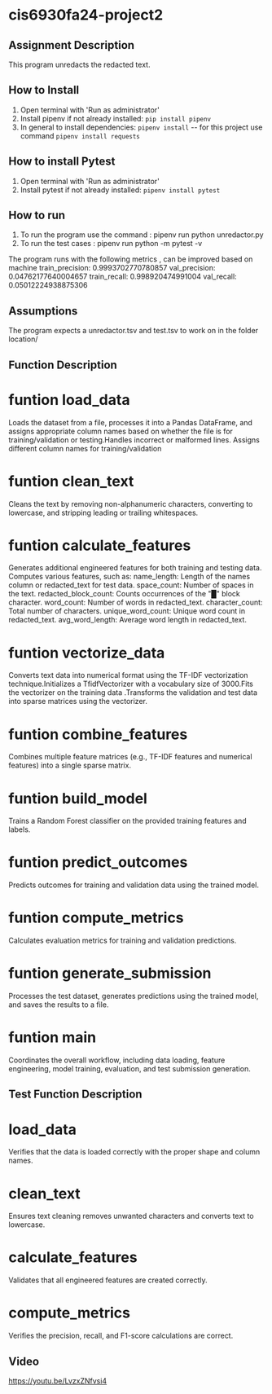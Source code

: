 # cis6930fa24-project2
## Assignment Description

This program unredacts the redacted text.

## How to Install
1. Open terminal with 'Run as administrator'
2. Install pipenv if not already installed: `pip install pipenv` 
3. In general to install dependencies: `pipenv install` -- for this project use command  `pipenv install requests`

## How to install Pytest
1. Open terminal with 'Run as administrator'
2. Install pytest if not already installed:  `pipenv install pytest`

## How to run 
1. To run the program use the command : pipenv run python unredactor.py
2. To run the test cases : pipenv run python -m pytest -v

The program runs with the following metrics , can be improved based on machine
train_precision: 0.9993702770780857
val_precision: 0.04762177640004657
train_recall: 0.998920474991004
val_recall: 0.05012224938875306

## Assumptions
The program expects a unredactor.tsv and test.tsv to work on in the folder location/

## Function Description

# funtion load_data
Loads the dataset from a file, processes it into a Pandas DataFrame, and assigns appropriate column names based on whether the file is for training/validation or testing.Handles incorrect or malformed lines. Assigns different column names for training/validation 

# funtion clean_text
Cleans the text by removing non-alphanumeric characters, converting to lowercase, and stripping leading or trailing whitespaces.

# funtion calculate_features
Generates additional engineered features for both training and testing data. 
Computes various features, such as:
name_length: Length of the names column or redacted_text for test data.
space_count: Number of spaces in the text.
redacted_block_count: Counts occurrences of the "█" block character.
word_count: Number of words in redacted_text.
character_count: Total number of characters.
unique_word_count: Unique word count in redacted_text.
avg_word_length: Average word length in redacted_text.

# funtion vectorize_data
Converts text data into numerical format using the TF-IDF vectorization technique.Initializes a TfidfVectorizer with a vocabulary size of 3000.Fits the vectorizer on the training data .Transforms the validation and test data into sparse matrices using the vectorizer.

# funtion combine_features
Combines multiple feature matrices (e.g., TF-IDF features and numerical features) into a single sparse matrix.

# funtion build_model
Trains a Random Forest classifier on the provided training features and labels.

# funtion predict_outcomes
Predicts outcomes for training and validation data using the trained model.

# funtion compute_metrics
Calculates evaluation metrics  for training and validation predictions.

# funtion generate_submission
Processes the test dataset, generates predictions using the trained model, and saves the results to a file.

# funtion main
Coordinates the overall workflow, including data loading, feature engineering, model training, evaluation, and test submission generation.

## Test Function Description

# load_data 
Verifies that the data is loaded correctly with the proper shape and column names.

# clean_text
 Ensures text cleaning removes unwanted characters and converts text to lowercase.

# calculate_features
 Validates that all engineered features are created correctly.

# compute_metrics
 Verifies the precision, recall, and F1-score calculations are correct.

## Video
https://youtu.be/LvzxZNfvsi4 